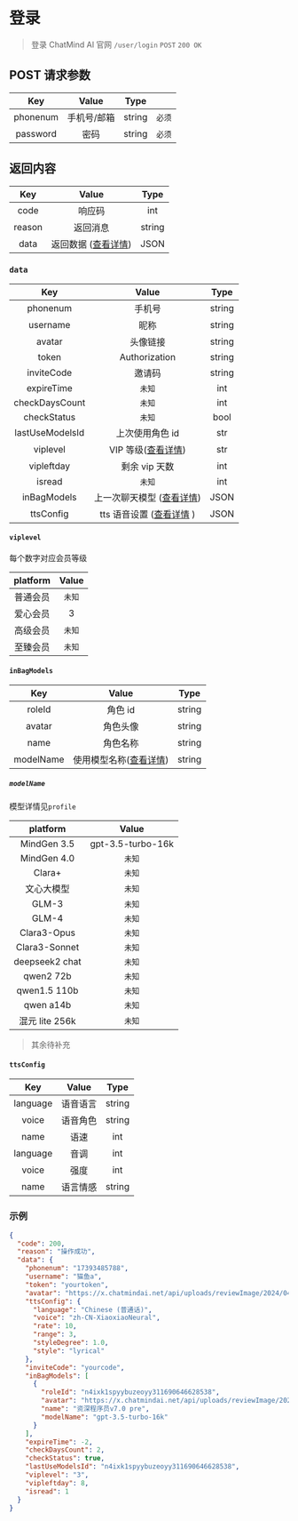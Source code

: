 # 登录

> 登录 ChatMind AI 官网
> `/user/login` `POST` `200 OK`

## POST 请求参数

|   Key    |    Value    |  Type  |        |
| :------: | :---------: | :----: | :----: |
| phonenum | 手机号/邮箱 | string | `必须` |
| password |    密码     | string | `必须` |

## 返回内容

|  Key   |             Value              |  Type  |
| :----: | :----------------------------: | :----: |
|  code  |             响应码             |  int   |
| reason |            返回消息            | string |
|  data  | 返回数据 ([查看详情](#data)) |  JSON  |

### `data`

|       Key       |                    Value                    |  Type  |
| :-------------: | :-----------------------------------------: | :----: |
|    phonenum     |                   手机号                    | string |
|    username     |                    昵称                     | string |
|     avatar      |                  头像链接                   | string |
|      token      |                Authorization                | string |
|   inviteCode    |                   邀请码                    | string |
|   expireTime    |                   `未知`                    |  int   |
| checkDaysCount  |                   `未知`                    |  int   |
|   checkStatus   |                   `未知`                    |  bool  |
| lastUseModelsId |               上次使用角色 id               |  str   |
|    viplevel     |      VIP 等级([查看详情](#viplevel))      |  str   |
|   vipleftday    |                剩余 vip 天数                |  int   |
|     isread      |                   `未知`                    |  int   |
|   inBagModels   | 上一次聊天模型 ([查看详情](#inbagmodels)) |  JSON  |
|    ttsConfig    |  tts 语音设置 ([查看详情](#ttsconfig) )   |  JSON  |

#### `viplevel`

每个数字对应会员等级

| platform | Value  |
| :------: | :----: |
| 普通会员 | `未知` |
| 爱心会员 |   3    |
| 高级会员 | `未知` |
| 至臻会员 | `未知` |

#### `inBagModels`

|    Key    |                 Value                  |  Type  |
| :-------: | :------------------------------------: | :----: |
|  roleId   |                角色 id                 | string |
|  avatar   |                角色头像                | string |
|   name    |                角色名称                | string |
| modelName | 使用模型名称([查看详情](#modelname)) | string |

##### `modelName`

模型详情见`profile`

|    platform    |       Value       |
| :------------: | :---------------: |
|  MindGen 3.5   | gpt-3.5-turbo-16k |
|  MindGen 4.0   |      `未知`       |
|     Clara+     |      `未知`       |
|   文心大模型   |      `未知`       |
|     GLM-3      |      `未知`       |
|     GLM-4      |      `未知`       |
|  Clara3-Opus   |      `未知`       |
| Clara3-Sonnet  |      `未知`       |
| deepseek2 chat |      `未知`       |
|   qwen2 72b    |      `未知`       |
|  qwen1.5 110b  |      `未知`       |
|   qwen a14b    |      `未知`       |
| 混元 lite 256k |      `未知`       |

> 其余待补充

#### `ttsConfig`

|   Key    |  Value   |  Type  |
| :------: | :------: | :----: |
| language | 语音语言 | string |
|  voice   | 语音角色 | string |
|   name   |   语速   |  int   |
| language |   音调   |  int   |
|  voice   |   强度   |  int   |
|   name   | 语言情感 | string |

### 示例

```json
{
  "code": 200,
  "reason": "操作成功",
  "data": {
    "phonenum": "17393485788",
    "username": "猫鱼a",
    "token": "yourtoken",
    "avatar": "https://x.chatmindai.net/api/uploads/reviewImage/2024/04/06/1712373472484.jpg",
    "ttsConfig": {
      "language": "Chinese (普通话)",
      "voice": "zh-CN-XiaoxiaoNeural",
      "rate": 10,
      "range": 3,
      "styleDegree": 1.0,
      "style": "lyrical"
    },
    "inviteCode": "yourcode",
    "inBagModels": [
      {
        "roleId": "n4ixk1spyybuzeoyy311690646628538",
        "avatar": "https://x.chatmindai.net/api/uploads/reviewImage/2024/02/21/1708447932483.jpg",
        "name": "资深程序员v7.0 pre",
        "modelName": "gpt-3.5-turbo-16k"
      }
    ],
    "expireTime": -2,
    "checkDaysCount": 2,
    "checkStatus": true,
    "lastUseModelsId": "n4ixk1spyybuzeoyy311690646628538",
    "viplevel": "3",
    "vipleftday": 8,
    "isread": 1
  }
}
```
